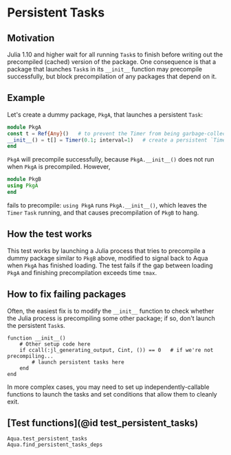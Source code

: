 # Persistent Tasks

## Motivation

Julia 1.10 and higher wait for all running `Task`s to finish
before writing out the precompiled (cached) version of the package.
One consequence is that a package that launches
`Task`s in its `__init__` function may precompile successfully,
but block precompilation of any packages that depend on it.

## Example

Let's create a dummy package, `PkgA`, that launches a persistent `Task`:

```julia
module PkgA
const t = Ref{Any}()   # to prevent the Timer from being garbage-collected
__init__() = t[] = Timer(0.1; interval=1)   # create a persistent `Timer` `Task`
end
```

`PkgA` will precompile successfully, because `PkgA.__init__()` does not
run when `PkgA` is precompiled. However,

```julia
module PkgB
using PkgA
end
```

fails to precompile: `using PkgA` runs `PkgA.__init__()`, which
leaves the `Timer` `Task` running, and that causes precompilation
of `PkgB` to hang.

## How the test works

This test works by launching a Julia process that tries to precompile a
dummy package similar to `PkgB` above, modified to signal back to Aqua when
`PkgA` has finished loading. The test fails if the gap between loading `PkgA`
and finishing precompilation exceeds time `tmax`.

## How to fix failing packages

Often, the easiest fix is to modify the `__init__` function to check whether the
Julia process is precompiling some other package; if so, don't launch the
persistent `Task`s.

```
function __init__()
    # Other setup code here
    if ccall(:jl_generating_output, Cint, ()) == 0   # if we're not precompiling...
        # launch persistent tasks here
    end
end
```

In more complex cases, you may need to set up independently-callable functions
to launch the tasks and set conditions that allow them to cleanly exit.

## [Test functions](@id test_persistent_tasks)

```@docs
Aqua.test_persistent_tasks
Aqua.find_persistent_tasks_deps
```
